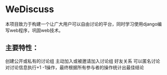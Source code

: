 WeDiscuss
=========
本项目致力于构建一个让广大用户可以自由讨论的平台，同时学习使用django编写web程序，巩固web技术。

主要特性：
---------
创建公开或私有的讨论组
主动加入或被邀请加入讨论组
好友关系
可以匿名讨论
对讨论信息执行+1 -1操作，最终根据所有参与者的操作统计出最佳结论